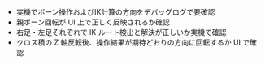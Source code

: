 - 実機でボーン操作およびIK計算の方向をデバッグログで要確認
- 親ボーン回転が UI 上で正しく反映されるか確認
- 右足・左足それぞれで IK ルート検出と解決が正しいか実機で確認
- クロス積の Z 軸反転後、操作結果が期待どおりの方向に回転するか UI で確認
